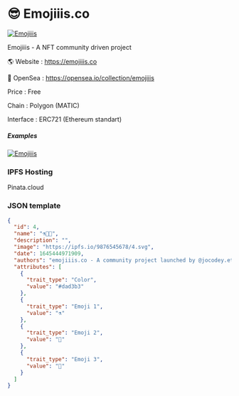 # 😎 Emojiiis.co

[![Emojiiis](https://i.imgur.com/yQUSVK9.png)](https://emojiiis.co)

Emojiiis - A NFT community driven project

🌎 Website : https://emojiiis.co

💎 OpenSea : https://opensea.io/collection/emojiiis

Price : Free

Chain : Polygon (MATIC)

Interface : ERC721 (Ethereum standart)



##### Examples 

[![Emojiiis](https://i.imgur.com/vhLSq7y.jpg)](https://emojiiis.co)


### IPFS Hosting

Pinata.cloud

### JSON template 


```json
{
  "id": 4,
  "name": "⚗️🐊🐗",
  "description": "",
  "image": "https://ipfs.io/9876545678/4.svg",
  "date": 1645444971909,
  "authors": "emojiiis.co - A community project launched by @jocodey.eth",
  "attributes": [
    {
      "trait_type": "Color",
      "value": "#dad3b3"
    },
    {
      "trait_type": "Emoji 1",
      "value": "⚗️"
    },
    {
      "trait_type": "Emoji 2",
      "value": "🐊"
    },
    {
      "trait_type": "Emoji 3",
      "value": "🐗"
    }
  ]
}
```

